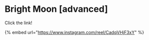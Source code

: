 # Bright Moon \[advanced]

Click the link!

{% embed url="https://www.instagram.com/reel/CadqVHjF3xY" %}

